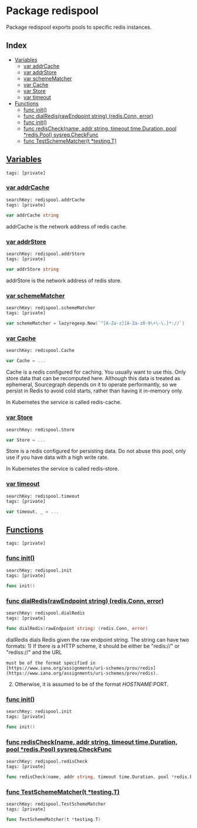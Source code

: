 # Package redispool

Package redispool exports pools to specific redis instances. 

## Index

* [Variables](#var)
    * [var addrCache](#addrCache)
    * [var addrStore](#addrStore)
    * [var schemeMatcher](#schemeMatcher)
    * [var Cache](#Cache)
    * [var Store](#Store)
    * [var timeout](#timeout)
* [Functions](#func)
    * [func init()](#init.redispool.go)
    * [func dialRedis(rawEndpoint string) (redis.Conn, error)](#dialRedis)
    * [func init()](#init.sysreq.go)
    * [func redisCheck(name, addr string, timeout time.Duration, pool *redis.Pool) sysreq.CheckFunc](#redisCheck)
    * [func TestSchemeMatcher(t *testing.T)](#TestSchemeMatcher)


## <a id="var" href="#var">Variables</a>

```
tags: [private]
```

### <a id="addrCache" href="#addrCache">var addrCache</a>

```
searchKey: redispool.addrCache
tags: [private]
```

```Go
var addrCache string
```

addrCache is the network address of redis cache. 

### <a id="addrStore" href="#addrStore">var addrStore</a>

```
searchKey: redispool.addrStore
tags: [private]
```

```Go
var addrStore string
```

addrStore is the network address of redis store. 

### <a id="schemeMatcher" href="#schemeMatcher">var schemeMatcher</a>

```
searchKey: redispool.schemeMatcher
tags: [private]
```

```Go
var schemeMatcher = lazyregexp.New(`^[A-Za-z][A-Za-z0-9\+\-\.]*://`)
```

### <a id="Cache" href="#Cache">var Cache</a>

```
searchKey: redispool.Cache
```

```Go
var Cache = ...
```

Cache is a redis configured for caching. You usually want to use this. Only store data that can be recomputed here. Although this data is treated as ephemeral, Sourcegraph depends on it to operate performantly, so we persist in Redis to avoid cold starts, rather than having it in-memory only. 

In Kubernetes the service is called redis-cache. 

### <a id="Store" href="#Store">var Store</a>

```
searchKey: redispool.Store
```

```Go
var Store = ...
```

Store is a redis configured for persisting data. Do not abuse this pool, only use if you have data with a high write rate. 

In Kubernetes the service is called redis-store. 

### <a id="timeout" href="#timeout">var timeout</a>

```
searchKey: redispool.timeout
tags: [private]
```

```Go
var timeout, _ = ...
```

## <a id="func" href="#func">Functions</a>

```
tags: [private]
```

### <a id="init.redispool.go" href="#init.redispool.go">func init()</a>

```
searchKey: redispool.init
tags: [private]
```

```Go
func init()
```

### <a id="dialRedis" href="#dialRedis">func dialRedis(rawEndpoint string) (redis.Conn, error)</a>

```
searchKey: redispool.dialRedis
tags: [private]
```

```Go
func dialRedis(rawEndpoint string) (redis.Conn, error)
```

dialRedis dials Redis given the raw endpoint string. The string can have two formats: 1) If there is a HTTP scheme, it should be either be "redis://" or "rediss://" and the URL 

```
must be of the format specified in [https://www.iana.org/assignments/uri-schemes/prov/redis](https://www.iana.org/assignments/uri-schemes/prov/redis).

```
2) Otherwise, it is assumed to be of the format $HOSTNAME:$PORT. 

### <a id="init.sysreq.go" href="#init.sysreq.go">func init()</a>

```
searchKey: redispool.init
tags: [private]
```

```Go
func init()
```

### <a id="redisCheck" href="#redisCheck">func redisCheck(name, addr string, timeout time.Duration, pool *redis.Pool) sysreq.CheckFunc</a>

```
searchKey: redispool.redisCheck
tags: [private]
```

```Go
func redisCheck(name, addr string, timeout time.Duration, pool *redis.Pool) sysreq.CheckFunc
```

### <a id="TestSchemeMatcher" href="#TestSchemeMatcher">func TestSchemeMatcher(t *testing.T)</a>

```
searchKey: redispool.TestSchemeMatcher
tags: [private]
```

```Go
func TestSchemeMatcher(t *testing.T)
```

